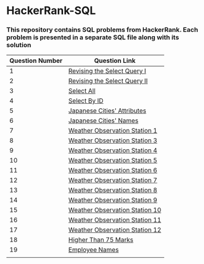 # HackerRank-SQL
 ###  This repository contains SQL problems from HackerRank. Each problem is presented in a separate SQL file along with its solution

 | Question Number | Question Link                                    |
|-----------------|--------------------------------------------------|
| 1               | [Revising the Select Query I](https://www.hackerrank.com/challenges/revising-the-select-query/problem) |
| 2               | [Revising the Select Query II](https://www.hackerrank.com/challenges/revising-the-select-query-2/problem) |
| 3               | [Select All](https://www.hackerrank.com/challenges/select-all-sql/problem) |
| 4               | [Select By ID](https://www.hackerrank.com/challenges/select-by-id/problem?isFullScreen=true) |
| 5               | [Japanese Cities' Attributes](https://www.hackerrank.com/challenges/japanese-cities-attributes/problem?isFullScreen=true) |
| 6               | [Japanese Cities' Names](https://www.hackerrank.com/challenges/japanese-cities-name/problem) |
| 7               | [Weather Observation Station 1](https://www.hackerrank.com/challenges/weather-observation-station-1/problem?isFullScreen=true) |
| 8               | [Weather Observation Station 3](https://www.hackerrank.com/challenges/weather-observation-station-3/problem?isFullScreen=true) |
| 9               | [Weather Observation Station 4](https://www.hackerrank.com/challenges/weather-observation-station-4/problem) |
| 10               | [Weather Observation Station 5](https://www.hackerrank.com/challenges/weather-observation-station-5/problem) |
| 11               | [Weather Observation Station 6](https://www.hackerrank.com/challenges/weather-observation-station-6/problem) |
| 12               | [Weather Observation Station 7](https://www.hackerrank.com/challenges/weather-observation-station-7/problem) |
| 13               | [Weather Observation Station 8](https://www.hackerrank.com/challenges/weather-observation-station-8/problem) |
| 14               | [Weather Observation Station 9](https://www.hackerrank.com/challenges/weather-observation-station-9/problem) |
| 15               | [Weather Observation Station 10](https://www.hackerrank.com/challenges/weather-observation-station-10/problem) |
| 16              | [Weather Observation Station 11](https://www.hackerrank.com/challenges/weather-observation-station-11/problem) |
| 17              | [Weather Observation Station 12](https://www.hackerrank.com/challenges/weather-observation-station-12/problem) |
| 18              | [Higher Than 75 Marks](https://www.hackerrank.com/challenges/more-than-75-marks/problem) |
| 19              | [Employee Names](https://www.hackerrank.com/challenges/name-of-employees/problem) |
|           |                                               |



